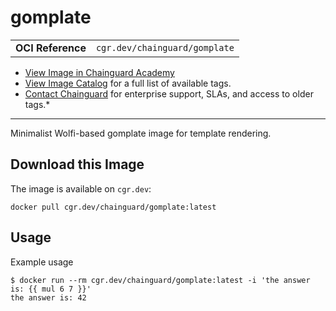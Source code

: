 <!--monopod:start-->
# gomplate
| | |
| - | - |
| **OCI Reference** | `cgr.dev/chainguard/gomplate` |


* [View Image in Chainguard Academy](https://edu.chainguard.dev/chainguard/chainguard-images/reference/gomplate/overview/)
* [View Image Catalog](https://console.enforce.dev/images/catalog) for a full list of available tags.
* [Contact Chainguard](https://www.chainguard.dev/chainguard-images) for enterprise support, SLAs, and access to older tags.*

---
<!--monopod:end-->

<!--overview:start-->
Minimalist Wolfi-based gomplate image for template rendering.
<!--overview:end-->

<!--getting:start-->
## Download this Image
The image is available on `cgr.dev`:

```
docker pull cgr.dev/chainguard/gomplate:latest
```
<!--getting:end-->

<!--body:start-->
## Usage

Example usage

```
$ docker run --rm cgr.dev/chainguard/gomplate:latest -i 'the answer is: {{ mul 6 7 }}'
the answer is: 42
```

<!--body:end-->
